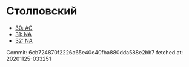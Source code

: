 # Столповский
- [30: AC](30.md)
- [31: NA](31.md)
- [32: NA](32.md)

Commit: 6cb724870f2226a65e40e40fba880dda588e2bb7
 fetched at: 20201125-033251
